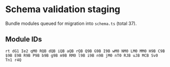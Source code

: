 # Schema validation staging

Bundle modules queued for migration into `schema.ts` (total 37).

## Module IDs

`
rt
dG1
Ie2
qM0
RQB
dQB
iQB
aQB
rQB
Q9B
G9B
I9B
wM0
NM0
LM0
MM0
H9B
C9B
$9B
E9B
R9B
P9B
b9B
g9B
m9B
RM0
l9B
i9B
n9B
jM0
nT0
RJB
uJB
MCB
Sv0
Tn1
r4Q
`
